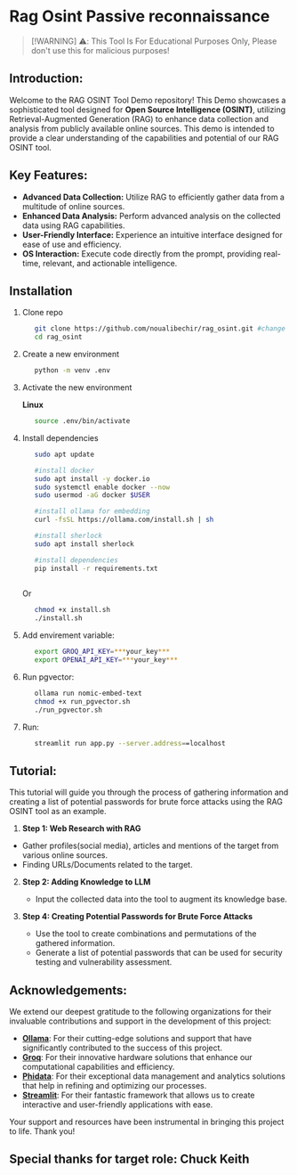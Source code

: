 # Rag Osint Passive reconnaissance

> [!WARNING] ⚠️:
> This Tool Is For Educational Purposes Only, Please don't use this for malicious purposes!

## Introduction:

Welcome to the RAG OSINT Tool Demo repository! This Demo showcases a sophisticated tool designed for **Open Source Intelligence (OSINT)**, utilizing Retrieval-Augmented Generation (RAG) to enhance data collection and analysis from publicly available online sources. This demo is intended to provide a clear understanding of the capabilities and potential of our RAG OSINT tool.

## Key Features:

   - **Advanced Data Collection:** Utilize RAG to efficiently gather data from a multitude of online sources.
   - **Enhanced Data Analysis:** Perform advanced analysis on the collected data using RAG capabilities.
   - **User-Friendly Interface:** Experience an intuitive interface designed for ease of use and efficiency.
   - **OS Interaction:** Execute code directly from the prompt, providing real-time, relevant, and actionable intelligence.

## Installation
1. Clone repo
   ``` bash
      git clone https://github.com/noualibechir/rag_osint.git #change to the right one
      cd rag_osint
   
   ```
2. Create a new environment 
    ``` bash
       python -m venv .env
    
    ```
3. Activate the new environment

   **Linux**

    ```bash
       source .env/bin/activate
    
    ```
4. Install dependencies 
   
   ```bash
      sudo apt update
   
      #install docker
      sudo apt install -y docker.io
      sudo systemctl enable docker --now
      sudo usermod -aG docker $USER
   
      #install ollama for embedding
      curl -fsSL https://ollama.com/install.sh | sh
   
      #install sherlock
      sudo apt install sherlock
   
      #install dependencies
      pip install -r requirements.txt
    
   ```
   Or

   ```bash
      chmod +x install.sh
      ./install.sh
   
   ```
5. Add envirement variable:

   ```bash
      export GROQ_API_KEY=***your_key***
      export OPENAI_API_KEY=***your_key***

   ```

6. Run pgvector:

   ```bash
      ollama run nomic-embed-text
      chmod +x run_pgvector.sh
      ./run_pgvector.sh
   ```
7. Run:

   ```bash
      streamlit run app.py --server.address==localhost 
   ```
## Tutorial:
 This tutorial will guide you through the process of gathering information and creating a list of potential passwords for brute force attacks using the RAG OSINT tool as an example.

 1. **Step 1: Web Research with RAG**
   - Gather profiles(social media), articles and mentions of the target from various online sources.
   - Finding URLs/Documents related to the target.

2. **Step 2: Adding Knowledge to LLM**
   - Input the collected data into the tool to augment its knowledge base.

3. **Step 4: Creating Potential Passwords for Brute Force Attacks**
   - Use the tool to create combinations and permutations of the gathered information.
   - Generate a list of potential passwords that can be used for security testing and vulnerability assessment.



## Acknowledgements:

 We extend our deepest gratitude to the following organizations for their invaluable contributions and support in the development of this project:

   - **[Ollama](https://ollama.com/)**: For their cutting-edge solutions and support that have significantly contributed to the success of this project.
   - **[Groq](https://groq.com/)**: For their innovative hardware solutions that enhance our computational capabilities and efficiency.
   - **[Phidata](https://www.phidata.com/)**: For their exceptional data management and analytics solutions that help in refining and optimizing our processes.
   - **[Streamlit](https://streamlit.io/)**: For their fantastic framework that allows us to create interactive and user-friendly applications with ease.

 Your support and resources have been instrumental in bringing this project to life. Thank you!

 ## Special thanks for target role: Chuck Keith
